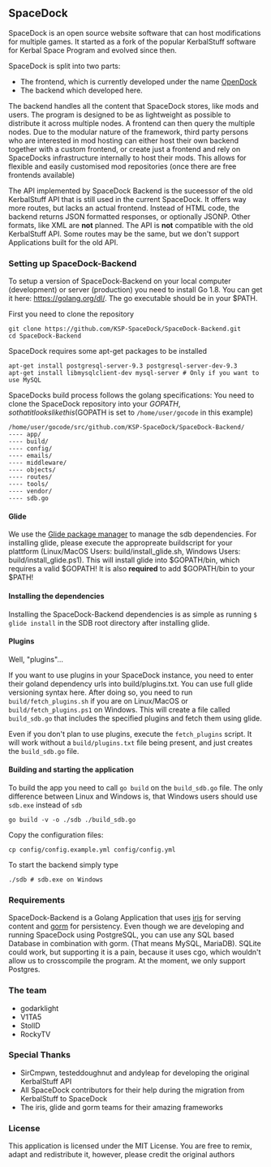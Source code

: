 ## SpaceDock
SpaceDock is an open source website software that can host modifications for multiple games. It started as a fork of the popular KerbalStuff software for Kerbal Space Program and evolved since then.

SpaceDock is split into two parts:
* The frontend, which is currently developed under the name [OpenDock](https://github.com/KSP-SpaceDock/OpenDock)
* The backend which developed here.

The backend handles all the content that SpaceDock stores, like mods and users. The program is designed to be as lightweight as possible to distribute it across multiple nodes. A frontend can then query the multiple nodes. Due to the modular nature of the framework, third party persons who are interested in mod hosting can either host their own backend together with a custom frontend, or create just a frontend and rely on SpaceDocks infrastructure internally to host their mods. This allows for flexible and easily customised mod repositories (once there are free frontends available)

The API implemented by SpaceDock Backend is the suceessor of the old KerbalStuff API that is still used in the current SpaceDock. It offers way more routes, but lacks an actual frontend. Instead of HTML code, the backend returns JSON formatted responses, or optionally JSONP. Other formats, like XML are **not** planned. The API is **not** compatible with the old KerbalStuff API. Some routes may be the same, but we don't support Applications built for the old API.

### Setting up SpaceDock-Backend
To setup a version of SpaceDock-Backend on your local computer (development) or server (production) you need to install Go 1.8. You can get it here: https://golang.org/dl/. The go executable should be in your $PATH.

First you need to clone the repository
```
git clone https://github.com/KSP-SpaceDock/SpaceDock-Backend.git
cd SpaceDock-Backend
```

SpaceDock requires some apt-get packages to be installed
```
apt-get install postgresql-server-9.3 postgresql-server-dev-9.3
apt-get install libmysqlclient-dev mysql-server # Only if you want to use MySQL
```

SpaceDocks build process follows the golang specifications: You need to clone the SpaceDock repository into your $GOPATH, so that it looks like this ($GOPATH is set to `/home/user/gocode` in this example)

```
/home/user/gocode/src/github.com/KSP-SpaceDock/SpaceDock-Backend/
---- app/
---- build/
---- config/
---- emails/
---- middleware/
---- objects/
---- routes/
---- tools/
---- vendor/
---- sdb.go
```

#### Glide
We use the [Glide package manager](https://glide.sh) to manage the sdb dependencies. For installing glide, please execute the appropreate buildscript for your plattform (Linux/MacOS Users: build/install_glide.sh, Windows Users: build/install_glide.ps1). This will install glide into $GOPATH/bin, which requires a valid $GOPATH! It is also **required** to add $GOPATH/bin to your $PATH!

#### Installing the dependencies
Installing the SpaceDock-Backend dependencies is as simple as running `$ glide install` in the SDB root directory after installing glide.

#### Plugins
Well, "plugins"...

If you want to use plugins in your SpaceDock instance, you need to enter their goland dependency urls into build/plugins.txt. You can use full glide versioning syntax here. After doing so, you need to run `build/fetch_plugins.sh` if you are on Linux/MacOS or `build/fetch_plugins.ps1` on Windows. This will create a file called `build_sdb.go` that includes the specified plugins and fetch them using glide.

Even if you don't plan to use plugins, execute the `fetch_plugins` script. It will work without a `build/plugins.txt` file being present, and just creates the `build_sdb.go` file.

#### Building and starting the application
To build the app you need to call `go build` on the `build_sdb.go` file. The only difference between Linux and Windows is, that Windows users should use `sdb.exe` instead of `sdb`

```
go build -v -o ./sdb ./build_sdb.go
```

Copy the configuration files:
```
cp config/config.example.yml config/config.yml
```

To start the backend simply type
```
./sdb # sdb.exe on Windows
```

### Requirements
SpaceDock-Backend is a Golang Application that uses [iris](https://github.com/kataras/iris) for serving content and [gorm](https://github.com/jinzhu/gorm) for persistency. Even though we are developing and running SpaceDock using PostgreSQL, you can use any SQL based Database in combination with gorm. (That means MySQL, MariaDB). SQLite could work, but supporting it is a pain, because it uses cgo, which wouldn't allow us to crosscompile the program. At the moment, we only support Postgres.

### The team
* godarklight
* V1TA5
* StollD
* RockyTV

### Special Thanks
* SirCmpwn, testeddoughnut and andyleap for developing the original KerbalStuff API
* All SpaceDock contributors for their help during the migration from KerbalStuff to SpaceDock
* The iris, glide and gorm teams for their amazing frameworks

### License
This application is licensed under the MIT License. You are free to remix, adapt and redistribute it, however, please credit the original authors